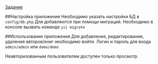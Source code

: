 [Задание](https://drive.google.com/drive/folders/1ngF5vn-6qIkN8-vnrMiJ6KxqZBAQsDO-)

##Настройка приложения
Необходимо указать настройки БД в `config/db.php`
Для добавляются при помощи миграций. Необходимо в консоле вызвать командe `yii migrate`

##Использование приложения
Для добавления, редактирования, удаления авторов/книг необходимо войти. Логин и пароль для входа `admin/admin` или `demo/demo`

Неавторизованным пользователям доступен только просмотр.